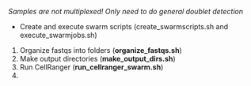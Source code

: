 *Samples are not multiplexed! Only need to do general doublet detection*

* Create and execute swarm scripts (create_swarmscripts.sh and execute_swarmjobs.sh)

1. Organize fastqs into folders (**organize_fastqs.sh**)
2. Make output directories (**make_output_dirs.sh**)
3. Run CellRanger (**run_cellranger_swarm.sh**)
4. 
